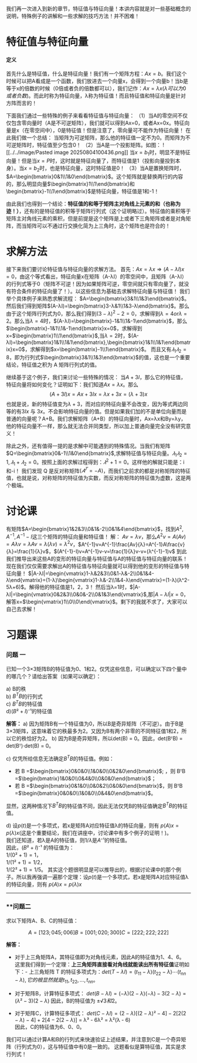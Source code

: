 我们再一次进入到新的章节，特征值与特征向量！本讲内容就是对一些基础概念的说明，特殊例子的讲解和一些求解的技巧方法！并不困难！

# 特征值与特征向量

#### 定义
首先什么是特征值，什么是特征向量！我们有一个矩阵方程：$Ax=b$。我们这个时候可以把A看成是一个函数，我们放进去一个向量x，会得到一个向量b！当b是等于x的倍数的时候（0倍或者负的倍数都可以），我们记作：$Ax=λx(λ可以为0或者负数)$。而此时称为特征向量，λ称为特征值！而且特征值和特征向量是针对方阵而言的！

下面我们通过一些特殊的例子来看看特征值与特征向量：
（1）当A的零空间不仅仅包含零向量时（A是不可逆矩阵），我们就可以得到Ax=0，或者Ax=0x。特征向量是x（在零空间中），0是特征值！但是注意了，零向量可不能作为特征向量！
在此我们做一个总结：
当矩阵为可逆矩阵，那么他的特征值一定不为0。而矩阵为不可逆矩阵时，特征值至少包含0！
（2）当A是一个投影矩阵。如图：
![[../../image/Pasted image 20250804100436.png]]
当$x=b_{1}$时，明显不是特征向量！但是当$x=P$时，这时就是特征向量了，而特征值是1（投影向量投到本身）。当$x=b_{2}$时，也是特征向量，这时特征值是0！
（3）当A是置换矩阵时，$A=\begin{bmatrix}0&1\\1&0\end{bmatrix}$。这个矩阵就是替换两行的内容的，那么明显向量$\begin{bmatrix}1\\1\end{bmatrix}和\begin{bmatrix}-1\\1\end{bmatrix}$是特征向量，特征值是1和-1！

由此我们也得到一个结论：**特征值的和等于矩阵主对角线上元素的和（也称为迹！）**，还有的是特征值的积等于矩阵行列式（这个证明略过）。特征值的乘积等于矩阵主对角线元素的乘积，但是前提是这个矩阵是上或者下三角矩阵或者是对角矩阵，而当矩阵可以不通过行交换化简为上三角时，这个矩阵也是符合的！

# 求解方法
接下来我们要讨论特征值与特征向量的求解方法。
首先：$Ax=λx\Rightarrow(A-λI)x=0$，由这个等式看出，特征向量x在矩阵（A-λI）的零空间中，且矩阵（A-λI）的行列式等于0（矩阵不可逆！因为如果矩阵可逆，零空间就只有零向量了，就没有符合条件的特征向量了！）。以这些信息为基础去求解特征向量与特征值！
我们举个具体例子来熟悉求解流程：
$A=\begin{bmatrix}3&1\\1&3\end{bmatrix}$。然后我们得到矩阵$(A-λI)=\begin{bmatrix}3-λ&1\\1&3-λ\end{bmatrix}$。那么由于这个矩阵行列式为0，那么我们得到$(3-λ)^2-2=0$，求解得到$λ=4 or λ=2$。那么当$λ=4$时，$(A-λI)=\begin{bmatrix}-1&1\\1&-1\end{bmatrix}$，那么$\begin{bmatrix}-1&1\\1&-1\end{bmatrix}x=0$，求解得到x=$\begin{bmatrix}1\\1\end{bmatrix}$,当$λ=2$时，$(A-λI)=\begin{bmatrix}1&1\\1&1\end{bmatrix},\begin{bmatrix}1&1\\1&1\end{bmatrix}x=0$，求解得到$x=\begin{bmatrix}-1\\1\end{bmatrix}$。
而且又有$𝜆_{1}𝜆_{2}=8$，即为行列式$\begin{bmatrix}3&1\\1&3\end{bmatrix}$的值，这也是一个重要结论，特征值之积为 A 矩阵行列式的值。

继续基于这个例子，我们来讨论一些特殊的情况：
当$A+3I$，那么它的特征值，特征向量将如何变化？证明如下：我们知道$Ax=λx$。那么$$(A+3I)x=Ax+3Ix=λx+3x=(λ+3)x$$
也就是说，新的特征值变为$λ+3$，而对应的特征向量不会改变，因为等式两边同等的有$3Ix$ 与 $3x$。不会影响特征向量的值。但是如果我们加的不是单位向量而是普通的向量呢？A+B。我们求解矩阵（A+B）的特征向量时，Ax=λx和By=λy，他的特征向量不一样，那么就无法合并同类型，所以加上普通向量完全没有研究意义！

除此之外，还有值得一提的是求解中可能遇到的特殊情况。当我们有矩阵$Q=\begin{bmatrix}0&-1\\1&0\end{bmatrix}$,求解特征值与特征向量。$𝜆_1𝜆_2= 1,𝜆_1+ 𝜆_2= 0$。按照上面的求解过程得到：$𝜆^2+1 = 0$。这样他的解就只能是：i和-i！
我们发现 Q 是反对称矩阵$(𝐴^𝑇= -A)$，而我们之前求的都是对称矩阵的特征值，也就是说，对称矩阵的特征值为实数，而反对称矩阵的特征值为虚数，这是两个极端。

# 讨论课
有矩阵$A=\begin{bmatrix}1&2&3\\0&1&-2\\0&1&4\end{bmatrix}$，找到$A^2,A^{-1},A^{-1}-I$这三个矩阵的特征向量和特征值！
解：
$Av=λv$，那么$A^2v=A(Av)=Aλv=λAv=λ(λv)=λ^2v$，$A^{-1}v=A^{-1}\frac{Av}{λ}=A^{-1}A\frac{v}{λ}=\frac{1}{λ}v$，$(A^{-1}-I)v=A^{-1}v-v=\frac{1}{λ}v-v=(λ^{-1}-1)v$
到此我们推导出来这些A的变形的特征向量与特征值与A的特征值与特征向量的联系！
现在我们仅仅需要求解出A的特征值与特征向量就可以得到他的变形的特征值与特征向量！
$|A-λI|=\begin{vmatrix}1-λ&2&3\\0&1-λ&-2\\0&1&4-λ\end{vmatrix}=(1-λ)\begin{vmatrix}1-λ&-2\\1&4-λ\end{vmatrix}=(1-λ)(λ^2-5λ+6)$。解得他的特征值是1，2，3！
然后当λ=1时，$|A-λI|=\begin{vmatrix}0&2&3\\0&0&-2\\0&1&3\end{vmatrix}$,那$|A-λI|x=0$，解答x=$\begin{vmatrix}1\\0\\0\end{vmatrix}$。剩下的我就不求了，大家可以自己去求解！

# 习题课
### **问题 一** 
已知一个3×3矩阵B的特征值为0、1和2。仅凭这些信息，可以确定以下四个量中的哪几个？请给出答案（如果可以确定）：

a) B的秩  
b) $B^TB$的行列式  
c) $B^TB$的特征值  
d)$(B² + I)⁻¹$的特征值  

**解答：**
a) 因为矩阵B有一个特征值为0，所以B是奇异矩阵（不可逆）。由于B是3×3矩阵，这意味着它的秩最多为2。又因为B有两个非零的不同特征值1和2，所以它的秩恰好为2。
b) 因为B是奇异矩阵，所以det(B) = 0。因此，det(BᵀB) = det(Bᵀ)·det(B) = 0。

c) 仅凭所给信息无法确定$B^TB$的特征值。例如：

- 若 B =$\begin{bmatrix}0&0&0\\1&0&0\\0&2&0\end{bmatrix}$; ，则 BᵀB =$\begin{bmatrix}1&0&0\\0&4&0\\0&0&0\end{bmatrix}$；
- 若 B =$\begin{bmatrix}0&1&0\\0&0&2\\0&0&0\end{bmatrix}$，则 BᵀB =$\begin{bmatrix}0&0&0\\1&0&0\\0&4&0\end{bmatrix}$。

显然，这两种情况下$B^TB$的特征值不同，因此无法仅凭B的特征值确定$B^TB$的特征值。

d) 设$p(t)$是一个多项式，若x是矩阵A对应特征值λ的特征向量，则有 $p(A)x = p(λ)x$(这是个重要结论，我们在讲座中，讨论课中有多个例子的证明！)。  
我们还知道，若λ是A的特征值，则$1/λ$是$A⁻¹$的特征值。  
因此，$(B² + I)⁻¹$ 的特征值为：  
$1/(0² + 1) = 1$，  
$1/(1² + 1) = 1/2$，  
$1/(2² + 1) = 1/5$。
其实这个题很明显是可以推导出的，根据讨论课中的那个例子。所以我再强调一遍那个定理：设$p(t)$是一个多项式，若x是矩阵A对应特征值λ的特征向量，则有 $p(A)x = p(λ)x$

---
### **问题二 
求以下矩阵A、B、C的特征值：

$$A = [1 2 3; 0 4 5; 0 0 6]  
B = [0 0 1; 0 2 0; 3 0 0]  
C = [2 2 2; 2 2 2; 2 2 2]$$

**解答：**

- 对于上三角矩阵A，其特征值即为对角线元素，因此A的特征值为1、4、6。
这里我们得到一个定理：**上三角矩阵直接看对角线就能读出所有特征值**证明如下：- 上三角矩阵 T 的特征多项式为：$det(T−λI)=(t_{11}​−λ)(t_{22}​−λ)⋯(t_{nn}​−λ),它的根显然就是 t_{11}​,t_{22}​,…,t_{nn}​$。

- 对于矩阵B，计算特征多项式：
$det(B - λI) = (-λ)(2 - λ)(-λ) - 3(2 - λ) = (λ² - 3)(2 - λ)$
  因此，B的特征值为 $±√3 和 2$。

- 对于矩阵C，计算特征多项式：
  $det(C - λI) = (2 - λ)[(2 - λ)² - 4] - 2[2(2 - λ) - 4] + 2[4 - 2(2 - λ)]$
  = λ³ - 6λ² = λ²(λ - 6)  
  因此，C的特征值为6、0、0。

我们可以通过计算A和B的行列式来快速验证上述结果，并注意到C是一个奇异矩阵（行列式为0），这与特征值中有0是一致的。
这题看似是算特征值，其实是求行列式！
